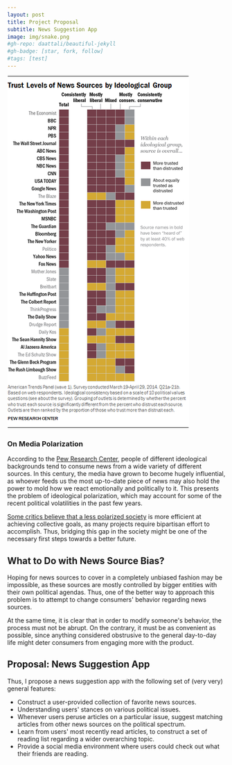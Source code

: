 ```yaml
---
layout: post
title: Project Proposal
subtitle: News Suggestion App
image: img/snake.png
#gh-repo: daattali/beautiful-jekyll
#gh-badge: [star, fork, follow]
#tags: [test]
---
```


![](/img/news.png)

### On Media Polarization

According to the [Pew Research Center](http://www.journalism.org/2014/10/21/political-polarization-media-habits/pj_14-10-21_mediapolarization-08/), people of different ideological backgrounds tend to consume news from a wide variety of different sources. In this century, the media have grown to become hugely influential, as whoever feeds us the most up-to-date piece of news may also hold the power to mold how we react emotionally and politically to it. This presents the problem of ideological polarization, which may account for some of the recent political volatilities in the past few years.

[Some critics believe that a less polarized society](http://nymag.com/daily/intelligencer/2017/10/voters-not-just-politicians-polarized-by-party-and-ideology.html) is more efficient at achieving collective goals, as many projects require bipartisan effort to accomplish. Thus, bridging this gap in the society might be one of the necessary first steps towards a better future.

## What to Do with News Source Bias?

Hoping for news sources to cover in a completely unbiased fashion may be impossible, as these sources are mostly controlled by bigger entities with their own political agendas. Thus, one of the better way to approach this problem is to attempt to change consumers' behavior regarding news sources.

At the same time, it is clear that in order to modify someone's behavior, the process must not be abrupt. On the contrary, it must be as convenient as possible, since anything considered obstrusive to the general day-to-day life might deter consumers from engaging more with the product.

## Proposal: News Suggestion App

Thus, I propose a news suggestion app with the following set of (very very) general features:
- Construct a user-provided collection of favorite news sources.
- Understanding users' stances on various political issues.
- Whenever users peruse articles on a particular issue, suggest matching articles from other news sources on the political spectrum.
- Learn from users' most recently read articles, to construct a set of reading list regarding a wider overarching topic.
- Provide a social media environment where users could check out what their friends are reading.
